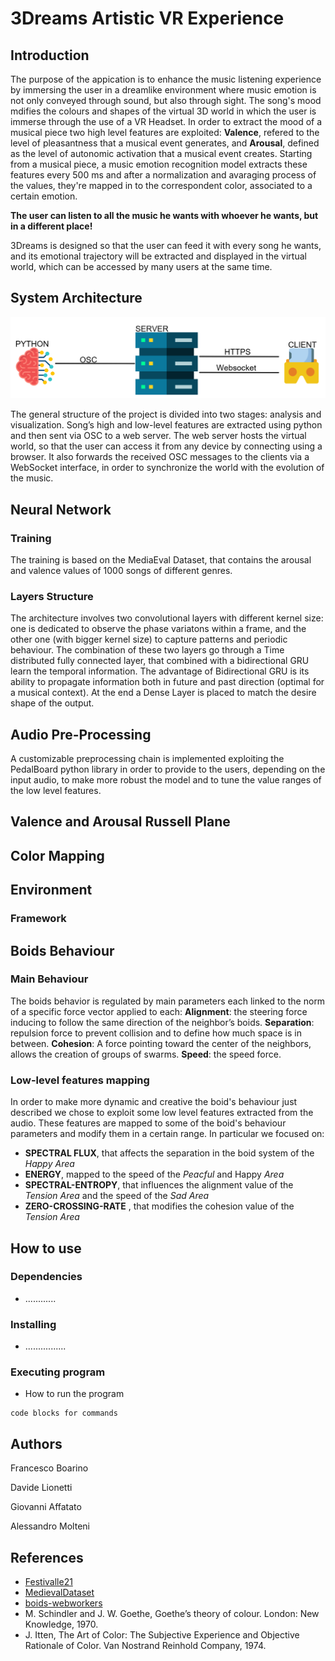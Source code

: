# 3Dreams Artistic VR Experience



## Introduction

The purpose of the appication is to enhance the music listening experience by immersing the user in a dreamlike environment where music emotion is not only conveyed through sound, but also through sight.
The song's mood mdifies the colours and shapes of the virtual 3D world in which the user is immerse through the use of a VR Headset.
In order to extract the mood of a musical piece  two high level features are exploited: **Valence**, refered to the level of pleasantness
that a musical event generates, and **Arousal**, defined as the level of 
autonomic activation that a musical event creates.
Starting from a musical piece, a music emotion recognition model extracts these features every 500 ms and after a normalization and avaraging process of the values, they're mapped in to the correspondent color, associated to a certain emotion.

**The user can listen to all the music he wants with whoever he wants, but in a different place!**

3Dreams is designed so that the user can feed it with every song he wants, and its emotional trajectory will be extracted and displayed in the virtual world, which can be accessed by many users at the same time.


## System Architecture

 ![alt text](https://github.com/EllDy96/3Dreams/blob/main/images/architecture.png) 

The general structure of the project is divided into two stages: analysis and visualization. Song’s high and low-level features are extracted using python and then sent via OSC to a web server. 
The web server hosts the virtual world, so that the user can access it from any device by connecting using a browser. It also forwards the received OSC messages to the clients via a WebSocket interface, in order to synchronize the world with the evolution of the music.

## Neural Network


### Training
The training is based on the MediaEval Dataset, that contains the arousal and valence values of 1000 songs of different genres.

### Layers Structure

The architecture involves two convolutional layers with different kernel size: one is dedicated to observe the phase variatons within a frame, and the other one (with bigger kernel size) to capture patterns and periodic behaviour.
The combination of these two layers go through a Time distributed fully connected layer,
that combined with a bidirectional GRU learn the temporal information. 
The advantage of Bidirectional GRU is its ability to propagate information 
both in future and past direction (optimal for a musical context).
At the end a Dense Layer is placed to match the desire shape of the output.

## Audio Pre-Processing
A customizable preprocessing chain is implemented exploiting the PedalBoard python library in order to provide to the users, depending on the input audio, to make more robust the model and to tune the value ranges of the low level features.

## Valence and Arousal Russell Plane
## Color Mapping


## Environment
### Framework

## Boids Behaviour  

### Main Behaviour

The boids behavior  is regulated by main parameters each linked to the norm of a specific force vector applied to each: 
**Alignment**: the steering force inducing to follow the same direction of the neighbor’s boids.
**Separation**: repulsion force to prevent collision and to define how much space is in between. 
**Cohesion**: A force pointing toward the center of the neighbors, allows the creation of groups of swarms.
**Speed**: the speed force.

### Low-level features mapping
In order to make more dynamic and creative the boid's behaviour just described we 
chose to exploit some low level features extracted from the audio.
These features are mapped to some of the boid's behaviour parameters and modify them
in a certain range.
In particular we focused on:
- **SPECTRAL FLUX**, that affects the separation in the boid system of the *Happy Area*
- **ENERGY**, mapped to the speed of the *Peacful* and Happy *Area*
- **SPECTRAL-ENTROPY**, that influences the alignment value of the *Tension Area* and 
the speed of the *Sad Area*
- **ZERO-CROSSING-RATE** , that modifies the cohesion value of the *Tension Area*




## How to use 

### Dependencies

* ............

### Installing

* ................

### Executing program

* How to run the program

```
code blocks for commands
```

## Authors

Francesco Boarino

Davide Lionetti

Giovanni Affatato

Alessandro Molteni



## References

* [Festivalle21](https://github.com/ammlyy/festivalle21)
* [MedievalDataset](http://www.multimediaeval.org/datasets/)
* [boids-webworkers](https://github.com/ercang/boids-js)
* M. Schindler and J. W. Goethe, Goethe’s theory of colour. London: New Knowledge, 1970.​
* J. Itten, The Art of Color: The Subjective Experience and Objective Rationale of Color. Van Nostrand Reinhold Company, 1974.
